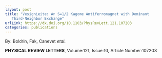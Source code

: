 ```yaml
---
layout: post
title: "Vesignieite: An S=1/2 Kagome Antiferromagnet with Dominant
   Third-Neighbor Exchange"
urlLink: https://dx.doi.org/10.1103/PhysRevLett.121.107203
categories: publications
---
```

By: Boldrin, Fak, Canevet *etal*.

**PHYSICAL REVIEW LETTERS**, Volume:121, Issue:10, Article Number:107203
